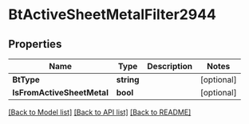 # BtActiveSheetMetalFilter2944

## Properties

Name | Type | Description | Notes
------------ | ------------- | ------------- | -------------
**BtType** | **string** |  | [optional] 
**IsFromActiveSheetMetal** | **bool** |  | [optional] 

[[Back to Model list]](../README.md#documentation-for-models) [[Back to API list]](../README.md#documentation-for-api-endpoints) [[Back to README]](../README.md)


